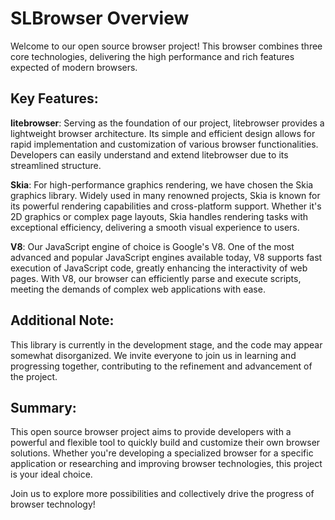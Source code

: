# SLBrowser Overview
Welcome to our  open source browser project! This browser combines three core technologies, delivering the high performance and rich features expected of modern browsers.

## Key Features:

**litebrowser**: Serving as the foundation of our project, litebrowser provides a lightweight browser architecture. Its simple and efficient design allows for rapid implementation and customization of various browser functionalities. Developers can easily understand and extend litebrowser due to its streamlined structure.

**Skia**: For high-performance graphics rendering, we have chosen the Skia graphics library. Widely used in many renowned projects, Skia is known for its powerful rendering capabilities and cross-platform support. Whether it's 2D graphics or complex page layouts, Skia handles rendering tasks with exceptional efficiency, delivering a smooth visual experience to users.

**V8**: Our JavaScript engine of choice is Google's V8. One of the most advanced and popular JavaScript engines available today, V8 supports fast execution of JavaScript code, greatly enhancing the interactivity of web pages. With V8, our browser can efficiently parse and execute scripts, meeting the demands of complex web applications with ease.

## Additional Note:
This library is currently in the development stage, and the code may appear somewhat disorganized. We invite everyone to join us in learning and progressing together, contributing to the refinement and advancement of the project.

## Summary:
This open source browser project aims to provide developers with a powerful and flexible tool to quickly build and customize their own browser solutions. Whether you're developing a specialized browser for a specific application or researching and improving browser technologies, this project is your ideal choice.

Join us to explore more possibilities and collectively drive the progress of browser technology!

